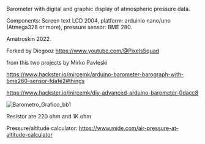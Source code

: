 Barometer with digital and graphic display of atmospheric pressure data.

Components: Screen text LCD 2004, platform: arduinio nano/uno (Atmega328 or more), pressure sensor: BME 280.

Amatroskin 2022.

Forked by Diegooz https://www.youtube.com/@PixelsSquad

from this two projects by Mirko Pavleski

https://www.hackster.io/mircemk/arduino-barometer-barograph-with-bme280-sensor-fdafe2#things

https://www.hackster.io/mircemk/diy-advanced-arduino-barometer-0dacc8

![Barometro_Grafico_bb1](https://github.com/user-attachments/assets/08364246-815b-4e4b-8e0f-e5390beb9f32)

Resistor are 220 ohm and 1K ohm

Pressure/altitude calculator: https://www.mide.com/air-pressure-at-altitude-calculator
